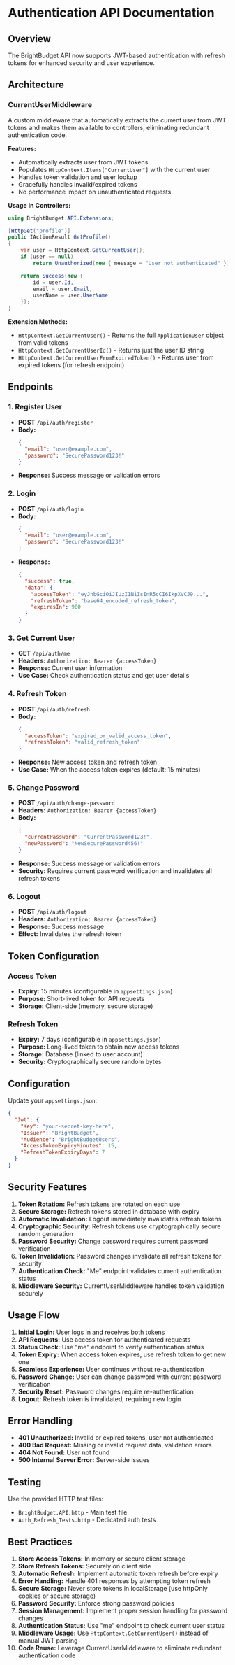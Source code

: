 # Authentication API Documentation

## Overview
The BrightBudget API now supports JWT-based authentication with refresh tokens for enhanced security and user experience.

## Architecture

### CurrentUserMiddleware
A custom middleware that automatically extracts the current user from JWT tokens and makes them available to controllers, eliminating redundant authentication code.

**Features:**
- Automatically extracts user from JWT tokens
- Populates `HttpContext.Items["CurrentUser"]` with the current user
- Handles token validation and user lookup
- Gracefully handles invalid/expired tokens
- No performance impact on unauthenticated requests

**Usage in Controllers:**
```csharp
using BrightBudget.API.Extensions;

[HttpGet("profile")]
public IActionResult GetProfile()
{
    var user = HttpContext.GetCurrentUser();
    if (user == null)
        return Unauthorized(new { message = "User not authenticated" });

    return Success(new { 
        id = user.Id,
        email = user.Email,
        userName = user.UserName
    });
}
```

**Extension Methods:**
- `HttpContext.GetCurrentUser()` - Returns the full `ApplicationUser` object from valid tokens
- `HttpContext.GetCurrentUserId()` - Returns just the user ID string
- `HttpContext.GetCurrentUserFromExpiredToken()` - Returns user from expired tokens (for refresh endpoint)

## Endpoints

### 1. Register User
- **POST** `/api/auth/register`
- **Body:**
  ```json
  {
    "email": "user@example.com",
    "password": "SecurePassword123!"
  }
  ```
- **Response:** Success message or validation errors

### 2. Login
- **POST** `/api/auth/login`
- **Body:**
  ```json
  {
    "email": "user@example.com",
    "password": "SecurePassword123!"
  }
  ```
- **Response:**
  ```json
  {
    "success": true,
    "data": {
      "accessToken": "eyJhbGciOiJIUzI1NiIsInR5cCI6IkpXVCJ9...",
      "refreshToken": "base64_encoded_refresh_token",
      "expiresIn": 900
    }
  }
  ```

### 3. Get Current User
- **GET** `/api/auth/me`
- **Headers:** `Authorization: Bearer {accessToken}`
- **Response:** Current user information
- **Use Case:** Check authentication status and get user details

### 4. Refresh Token
- **POST** `/api/auth/refresh`
- **Body:**
  ```json
  {
    "accessToken": "expired_or_valid_access_token",
    "refreshToken": "valid_refresh_token"
  }
  ```
- **Response:** New access token and refresh token
- **Use Case:** When the access token expires (default: 15 minutes)

### 5. Change Password
- **POST** `/api/auth/change-password`
- **Headers:** `Authorization: Bearer {accessToken}`
- **Body:**
  ```json
  {
    "currentPassword": "CurrentPassword123!",
    "newPassword": "NewSecurePassword456!"
  }
  ```
- **Response:** Success message or validation errors
- **Security:** Requires current password verification and invalidates all refresh tokens

### 6. Logout
- **POST** `/api/auth/logout`
- **Headers:** `Authorization: Bearer {accessToken}`
- **Response:** Success message
- **Effect:** Invalidates the refresh token

## Token Configuration

### Access Token
- **Expiry:** 15 minutes (configurable in `appsettings.json`)
- **Purpose:** Short-lived token for API requests
- **Storage:** Client-side (memory, secure storage)

### Refresh Token
- **Expiry:** 7 days (configurable in `appsettings.json`)
- **Purpose:** Long-lived token to obtain new access tokens
- **Storage:** Database (linked to user account)
- **Security:** Cryptographically secure random bytes

## Configuration

Update your `appsettings.json`:

```json
{
  "Jwt": {
    "Key": "your-secret-key-here",
    "Issuer": "BrightBudget",
    "Audience": "BrightBudgetUsers",
    "AccessTokenExpiryMinutes": 15,
    "RefreshTokenExpiryDays": 7
  }
}
```

## Security Features

1. **Token Rotation:** Refresh tokens are rotated on each use
2. **Secure Storage:** Refresh tokens stored in database with expiry
3. **Automatic Invalidation:** Logout immediately invalidates refresh tokens
4. **Cryptographic Security:** Refresh tokens use cryptographically secure random generation
5. **Password Security:** Change password requires current password verification
6. **Token Invalidation:** Password changes invalidate all refresh tokens for security
7. **Authentication Check:** "Me" endpoint validates current authentication status
8. **Middleware Security:** CurrentUserMiddleware handles token validation securely

## Usage Flow

1. **Initial Login:** User logs in and receives both tokens
2. **API Requests:** Use access token for authenticated requests
3. **Status Check:** Use "me" endpoint to verify authentication status
4. **Token Expiry:** When access token expires, use refresh token to get new one
5. **Seamless Experience:** User continues without re-authentication
6. **Password Change:** User can change password with current password verification
7. **Security Reset:** Password changes require re-authentication
8. **Logout:** Refresh token is invalidated, requiring new login

## Error Handling

- **401 Unauthorized:** Invalid or expired tokens, user not authenticated
- **400 Bad Request:** Missing or invalid request data, validation errors
- **404 Not Found:** User not found
- **500 Internal Server Error:** Server-side issues

## Testing

Use the provided HTTP test files:
- `BrightBudget.API.http` - Main test file
- `Auth_Refresh_Tests.http` - Dedicated auth tests

## Best Practices

1. **Store Access Tokens:** In memory or secure client storage
2. **Store Refresh Tokens:** Securely on client side
3. **Automatic Refresh:** Implement automatic token refresh before expiry
4. **Error Handling:** Handle 401 responses by attempting token refresh
5. **Secure Storage:** Never store tokens in localStorage (use httpOnly cookies or secure storage)
6. **Password Security:** Enforce strong password policies
7. **Session Management:** Implement proper session handling for password changes
8. **Authentication Status:** Use "me" endpoint to check current user status
9. **Middleware Usage:** Use `HttpContext.GetCurrentUser()` instead of manual JWT parsing
10. **Code Reuse:** Leverage CurrentUserMiddleware to eliminate redundant authentication code
